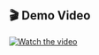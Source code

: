 ## 🎬 Demo Video

[![Watch the video](https://img.youtube.com/vi/bf1H7X8f4L0/0.jpg)](https://www.youtube.com/watch?v=bf1H7X8f4L0)
